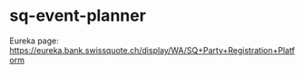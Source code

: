 # sq-event-planner

Eureka page: https://eureka.bank.swissquote.ch/display/WA/SQ+Party+Registration+Platform
